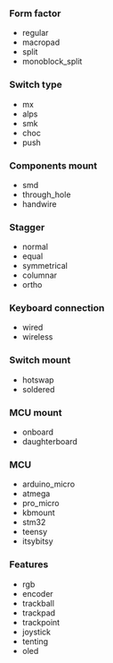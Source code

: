 ### Form factor
- regular
- macropad
- split
- monoblock_split

### Switch type
- mx
- alps
- smk
- choc
- push

### Components mount
- smd
- through_hole
- handwire

### Stagger
- normal
- equal
- symmetrical
- columnar
- ortho

### Keyboard connection
- wired
- wireless

### Switch mount
- hotswap
- soldered

### MCU mount
- onboard
- daughterboard

### MCU
- arduino_micro
- atmega
- pro_micro
- kbmount
- stm32
- teensy
- itsybitsy

### Features
- rgb
- encoder
- trackball
- trackpad
- trackpoint
- joystick
- tenting
- oled